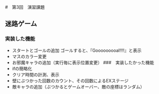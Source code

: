 #　第3回　演習課題
## 迷路ゲーム
### 実装した機能
* スタートとゴールの追加 ゴールすると、『Gooooooooal!!!!』と表示
* マスのカラー変更
* お邪魔キャラの追加（実行毎に表示位置変更）
###　実装したかった機能
* ifの簡略化
* クリア時間の計測、表示
* 壁にぶつかった回数のカウント、その回数によるEXステージ
* 敵キャラの追加（ぶつかるとゲームオーバー、敵の座標はランダム）